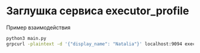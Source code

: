 # Заглушка сервиса executor_profile

Пример взаимодействия

```bash
python3 main.py
grpcurl -plaintext -d '{"display_name": "Natalia"}' localhost:9094 executor_profile.ExecutorProfileService/GetExecutorProfile
```
